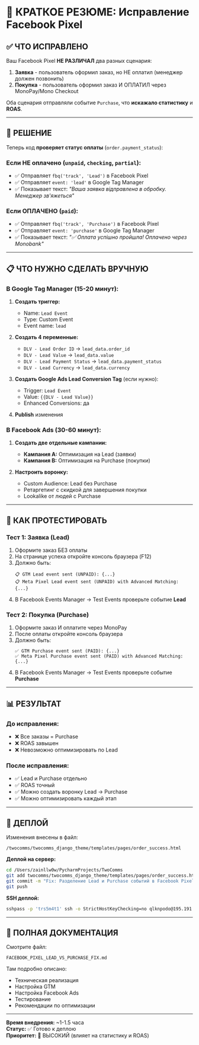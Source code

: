# 🎯 КРАТКОЕ РЕЗЮМЕ: Исправление Facebook Pixel

## ✅ ЧТО ИСПРАВЛЕНО

Ваш Facebook Pixel **НЕ РАЗЛИЧАЛ** два разных сценария:

1. **Заявка** - пользователь оформил заказ, но НЕ оплатил (менеджер должен позвонить)
2. **Покупка** - пользователь оформил заказ И ОПЛАТИЛ через MonoPay/Mono Checkout

Оба сценария отправляли событие `Purchase`, что **искажало статистику** и **ROAS**.

---

## 🔧 РЕШЕНИЕ

Теперь код **проверяет статус оплаты** (`order.payment_status`):

### **Если НЕ оплачено** (`unpaid`, `checking`, `partial`):
- ✅ Отправляет `fbq('track', 'Lead')` в Facebook Pixel
- ✅ Отправляет `event: 'lead'` в Google Tag Manager
- ✅ Показывает текст: *"Ваша заявка відправлена в обробку. Менеджер зв'яжеться"*

### **Если ОПЛАЧЕНО** (`paid`):
- ✅ Отправляет `fbq('track', 'Purchase')` в Facebook Pixel
- ✅ Отправляет `event: 'purchase'` в Google Tag Manager
- ✅ Показывает текст: *"✅ Оплата успішно пройшла! Оплачено через Monobank"*

---

## 📋 ЧТО НУЖНО СДЕЛАТЬ ВРУЧНУЮ

### **В Google Tag Manager (15-20 минут):**

1. **Создать триггер:**
   - Name: `Lead Event`
   - Type: Custom Event
   - Event name: `lead`

2. **Создать 4 переменные:**
   - `DLV - Lead Order ID` → `lead_data.order_id`
   - `DLV - Lead Value` → `lead_data.value`
   - `DLV - Lead Payment Status` → `lead_data.payment_status`
   - `DLV - Lead Currency` → `lead_data.currency`

3. **Создать Google Ads Lead Conversion Tag** (если нужно):
   - Trigger: `Lead Event`
   - Value: `{{DLV - Lead Value}}`
   - Enhanced Conversions: да

4. **Publish** изменения

### **В Facebook Ads (30-60 минут):**

1. **Создать две отдельные кампании:**
   - **Кампания A:** Оптимизация на Lead (заявки)
   - **Кампания B:** Оптимизация на Purchase (покупки)

2. **Настроить воронку:**
   - Custom Audience: Lead без Purchase
   - Ретаргетинг с скидкой для завершения покупки
   - Lookalike от людей с Purchase

---

## 🧪 КАК ПРОТЕСТИРОВАТЬ

### **Тест 1: Заявка (Lead)**
1. Оформите заказ БЕЗ оплаты
2. На странице успеха откройте консоль браузера (F12)
3. Должно быть:
   ```
   📋 GTM Lead event sent (UNPAID): {...}
   📋 Meta Pixel Lead event sent (UNPAID) with Advanced Matching: {...}
   ```
4. В Facebook Events Manager → Test Events проверьте событие **Lead**

### **Тест 2: Покупка (Purchase)**
1. Оформите заказ И оплатите через MonoPay
2. После оплаты откройте консоль браузера
3. Должно быть:
   ```
   ✅ GTM Purchase event sent (PAID): {...}
   ✅ Meta Pixel Purchase event sent (PAID) with Advanced Matching: {...}
   ```
4. В Facebook Events Manager → Test Events проверьте событие **Purchase**

---

## 📊 РЕЗУЛЬТАТ

### **До исправления:**
- ❌ Все заказы = Purchase
- ❌ ROAS завышен
- ❌ Невозможно оптимизировать по Lead

### **После исправления:**
- ✅ Lead и Purchase отдельно
- ✅ ROAS точный
- ✅ Можно создать воронку Lead → Purchase
- ✅ Можно оптимизировать каждый этап

---

## 🚀 ДЕПЛОЙ

Изменения внесены в файл:
```
/twocomms/twocomms_django_theme/templates/pages/order_success.html
```

**Деплой на сервер:**
```bash
cd /Users/zainllw0w/PycharmProjects/TwoComms
git add twocomms/twocomms_django_theme/templates/pages/order_success.html
git commit -m "Fix: Разделение Lead и Purchase событий в Facebook Pixel"
git push
```

**SSH деплой:**
```bash
sshpass -p 'trs5m4t1' ssh -o StrictHostKeyChecking=no qlknpodo@195.191.24.169 "bash -lc 'source /home/qlknpodo/virtualenv/TWC/TwoComms_Site/twocomms/3.13/bin/activate && cd /home/qlknpodo/TWC/TwoComms_Site/twocomms && git pull && sudo systemctl restart twocomms'"
```

---

## 📖 ПОЛНАЯ ДОКУМЕНТАЦИЯ

Смотрите файл:
```
FACEBOOK_PIXEL_LEAD_VS_PURCHASE_FIX.md
```

Там подробно описано:
- Техническая реализация
- Настройка GTM
- Настройка Facebook Ads
- Тестирование
- Рекомендации по оптимизации

---

**Время внедрения:** ~1-1.5 часа  
**Статус:** ✅ Готово к деплою  
**Приоритет:** 🔴 ВЫСОКИЙ (влияет на статистику и ROAS)

